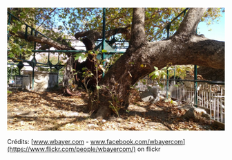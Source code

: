 ![Alex](/images/2022-03-08.jpg)

Crédits: [www.wbayer.com - www.facebook.com/wbayercom](https://www.flickr.com/people/wbayercom/) on flickr
